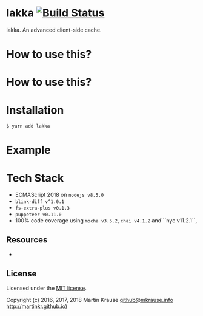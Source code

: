 # lakka [![Build Status](https://travis-ci.org/martinkr/lakka.svg?branch=master)](https://travis-ci.org/martinkr/lakka)
lakka. An advanced client-side cache.

# How to use this?

# How to use this?

# Installation
```$ yarn add lakka```

# Example


# Tech Stack
- ECMAScript 2018 on ```nodejs v8.5.0```
- ```blink-diff v^1.0.1```
- ```fs-extra-plus v0.1.3```
- ```puppeteer v0.11.0```
- 100% code coverage using ```mocha v3.5.2```, ```chai v4.1.2``` and```nyc v11.2.1``,

## Resources
- []()

## License
Licensed under the [MIT license](http://www.opensource.org/licenses/mit-license.php).

Copyright (c) 2016, 2017, 2018 Martin Krause <github@mkrause.info> [http://martinkr.github.io)](http://martinkr.github.io)
